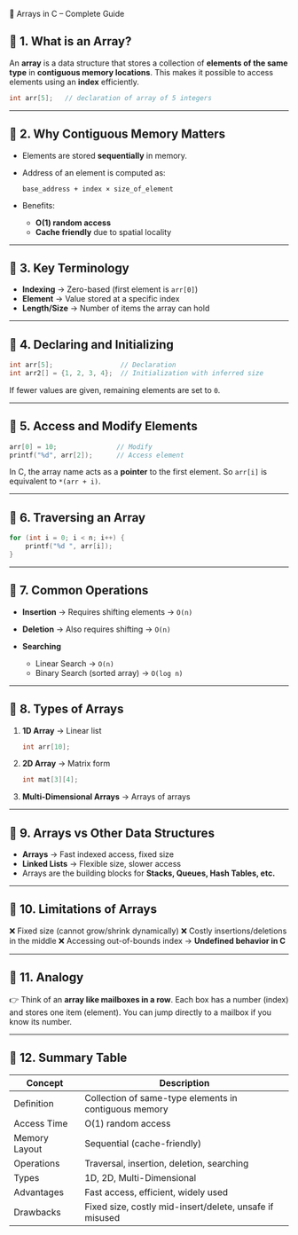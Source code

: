 📘 Arrays in C – Complete Guide

## 🔹 1. What is an Array?

An **array** is a data structure that stores a collection of **elements of the same type** in **contiguous memory locations**.
This makes it possible to access elements using an **index** efficiently.

```c
int arr[5];   // declaration of array of 5 integers
```

---

## 🔹 2. Why Contiguous Memory Matters

* Elements are stored **sequentially** in memory.
* Address of an element is computed as:

  ```
  base_address + index × size_of_element
  ```
* Benefits:

  * **O(1) random access**
  * **Cache friendly** due to spatial locality

---

## 🔹 3. Key Terminology

* **Indexing** → Zero-based (first element is `arr[0]`)
* **Element** → Value stored at a specific index
* **Length/Size** → Number of items the array can hold

---

## 🔹 4. Declaring and Initializing

```c
int arr[5];                 // Declaration
int arr2[] = {1, 2, 3, 4};  // Initialization with inferred size
```

If fewer values are given, remaining elements are set to `0`.

---

## 🔹 5. Access and Modify Elements

```c
arr[0] = 10;               // Modify
printf("%d", arr[2]);      // Access element
```

In C, the array name acts as a **pointer** to the first element.
So `arr[i]` is equivalent to `*(arr + i)`.

---

## 🔹 6. Traversing an Array

```c
for (int i = 0; i < n; i++) {
    printf("%d ", arr[i]);
}
```

---

## 🔹 7. Common Operations

* **Insertion** → Requires shifting elements → `O(n)`
* **Deletion** → Also requires shifting → `O(n)`
* **Searching**

  * Linear Search → `O(n)`
  * Binary Search (sorted array) → `O(log n)`

---

## 🔹 8. Types of Arrays

1. **1D Array** → Linear list

   ```c
   int arr[10];
   ```
2. **2D Array** → Matrix form

   ```c
   int mat[3][4];
   ```
3. **Multi-Dimensional Arrays** → Arrays of arrays

---

## 🔹 9. Arrays vs Other Data Structures

* **Arrays** → Fast indexed access, fixed size
* **Linked Lists** → Flexible size, slower access
* Arrays are the building blocks for **Stacks, Queues, Hash Tables, etc.**

---

## 🔹 10. Limitations of Arrays

❌ Fixed size (cannot grow/shrink dynamically)
❌ Costly insertions/deletions in the middle
❌ Accessing out-of-bounds index → **Undefined behavior in C**

---

## 🔹 11. Analogy

👉 Think of an **array like mailboxes in a row**.
Each box has a number (index) and stores one item (element).
You can jump directly to a mailbox if you know its number.

---

## 🔹 12. Summary Table

| Concept       | Description                                             |
| ------------- | ------------------------------------------------------- |
| Definition    | Collection of same-type elements in contiguous memory   |
| Access Time   | O(1) random access                                      |
| Memory Layout | Sequential (cache-friendly)                             |
| Operations    | Traversal, insertion, deletion, searching               |
| Types         | 1D, 2D, Multi-Dimensional                               |
| Advantages    | Fast access, efficient, widely used                     |
| Drawbacks     | Fixed size, costly mid-insert/delete, unsafe if misused |


